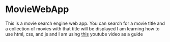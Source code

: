 ﻿# MovieWebApp

This is a movie search engine web app. You can search for a movie title and a collection of movies with that title will be displayed
I am learning how to use html, css, and js and I am using [this](https://www.youtube.com/watch?v=nu_pCVPKzTk&t=10331s) youtube video as a guide
